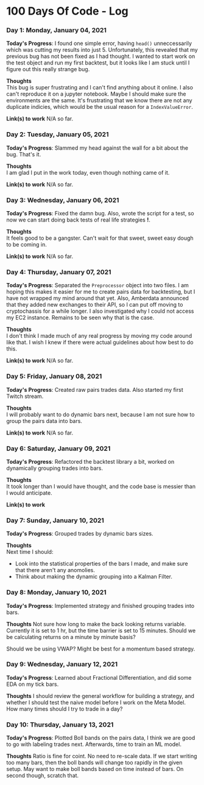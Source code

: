 # 100 Days Of Code - Log

### Day 1: Monday, January 04, 2021

**Today's Progress**: I found one simple error, having `head()` unneccessarily which was cutting my results into just 5.
Unfortunately, this revealed that my previous bug has not been fixed as I had thought.
I wanted to start work on the test object and run my first backtest, but it looks like I am stuck until I figure out this really strange bug.

**Thoughts**   
This bug is super frustrating and I can't find anything about it online. I also can't reproduce it on a jupyter notebook. Maybe I should make sure the environments are the same.
It's frustrating that we know there are not any duplicate indicies, which would be the usual reason for a `IndexValueError`.

**Link(s) to work**
N/A so far.

### Day 2: Tuesday, January 05, 2021

**Today's Progress**: Slammed my head against the wall for a bit about the bug. That's it.

**Thoughts**   
I am glad I put in the work today, even though nothing came of it.

**Link(s) to work**
N/A so far.

### Day 3: Wednesday, January 06, 2021

**Today's Progress**: Fixed the damn bug. Also, wrote the script for a test, so now we can start doing back tests of real life strategies **!**.

**Thoughts**   
It feels good to be a gangster. Can't wait for that sweet, sweet easy dough to be coming in.

**Link(s) to work**
N/A so far.

### Day 4: Thursday, January 07, 2021

**Today's Progress**: Separated the `Preprocessor` object into two files. I am hoping this makes it easier for me to create pairs data for backtesting, but I have not wrapped my mind around that yet.
Also, Amberdata announced that they added new exchanges to their API, so I can put off moving to cryptochassis for a while longer.
I also investigated why I could not access my EC2 instance. Remains to be seen why that is the case.

**Thoughts**   
I don't think I made much of any real progress by moving my code around like that. I wish I knew if there were actual guidelines about how best to do this.

**Link(s) to work**
N/A so far.

### Day 5: Friday, January 08, 2021

**Today's Progress**: Created raw pairs trades data. Also started my first Twitch stream.

**Thoughts**   
I will probably want to do dynamic bars next, because I am not sure how to group the pairs data into bars.

**Link(s) to work**
N/A so far.

### Day 6: Saturday, January 09, 2021

**Today's Progress**: Refactored the backtest library a bit, worked on dynamically grouping trades into bars.

**Thoughts**   
It took longer than I would have thought, and the code base is messier than I would anticipate.

**Link(s) to work**

### Day 7: Sunday, January 10, 2021

**Today's Progress**: Grouped trades by dynamic bars sizes.

**Thoughts**   
Next time I should:
* Look into the statistical properties of the bars I made, and make sure that there aren't any anomolies.
* Think about making the dynamic grouping into a Kalman Filter.

### Day 8: Monday, January 10, 2021

**Today's Progress**: Implemented strategy and finished grouping trades into bars.

**Thoughts** 
Not sure how long to make the back looking returns variable. Currently it is set to 1 hr, but the time barrier is set to 15 minutes.
Should we be calculating returns on a minute by minute basis?

Should we be using VWAP? Might be best for a momentum based strategy.

### Day 9: Wednesday, January 12, 2021

**Today's Progress**: Learned about Fractional Differentiation, and did some EDA on my tick bars.

**Thoughts** 
I should review the general workflow for building a strategy, and whether I should test the naive model before I work on the Meta Model.
How many times should I try to trade in a day?

### Day 10: Thursday, January 13, 2021

**Today's Progress**: Plotted Boll bands on the pairs data, I think we are good to go with labeling trades next. Afterwards, time to train an ML model.

**Thoughts** 
Ratio is fine for coint.
No need to re-scale data.
If we start writing too many bars, then the boll bands will change too rapidly in the given setup. May want to make boll bands based on time instead of bars. On second though, scratch that.
